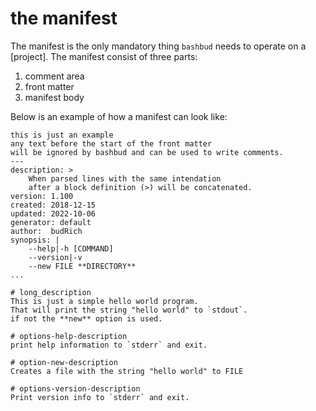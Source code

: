 # the manifest

The manifest is the only mandatory thing `bashbud` needs to operate on a [project]. 
The manifest consist of three parts:

1. comment area
2. front matter
3. manifest body

Below is an example of how a manifest can look like:  

```text
this is just an example
any text before the start of the front matter
will be ignored by bashbud and can be used to write comments.
---
description: >
    When parsed lines with the same intendation
    after a block definition (>) will be concatenated.
version: 1.100
created: 2018-12-15
updated: 2022-10-06
generator: default
author:  budRich
synopsis: |
    --help|-h [COMMAND]
    --version|-v
    --new FILE **DIRECTORY**
...

# long_description
This is just a simple hello world program.
That will print the string "hello world" to `stdout`.  
if not the **new** option is used.

# options-help-description
print help information to `stderr` and exit.

# option-new-description
Creates a file with the string "hello world" to FILE

# options-version-description
Print version info to `stderr` and exit.
```
